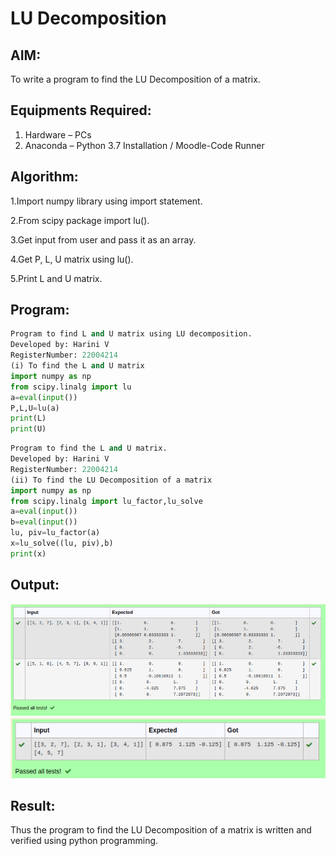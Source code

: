 # LU Decomposition 

## AIM:
To write a program to find the LU Decomposition of a matrix.

## Equipments Required:
1. Hardware – PCs
2. Anaconda – Python 3.7 Installation / Moodle-Code Runner

## Algorithm:
1.Import numpy library using import statement.

2.From scipy package import lu().

3.Get input from user and pass it as an array.

4.Get P, L, U matrix using lu().

5.Print L and U matrix.

## Program:

```python
Program to find L and U matrix using LU decomposition.
Developed by: Harini V
RegisterNumber: 22004214
(i) To find the L and U matrix
import numpy as np
from scipy.linalg import lu
a=eval(input())
P,L,U=lu(a)
print(L)
print(U)
```

```python
Program to find the L and U matrix.
Developed by: Harini V
RegisterNumber: 22004214
(ii) To find the LU Decomposition of a matrix
import numpy as np
from scipy.linalg import lu_factor,lu_solve
a=eval(input())
b=eval(input())
lu, piv=lu_factor(a)
x=lu_solve((lu, piv),b)
print(x)
```

## Output:
![LU](./lu.png)
![OUTPUT](./output.png)


## Result:
Thus the program to find the LU Decomposition of a matrix is written and verified using python programming.

